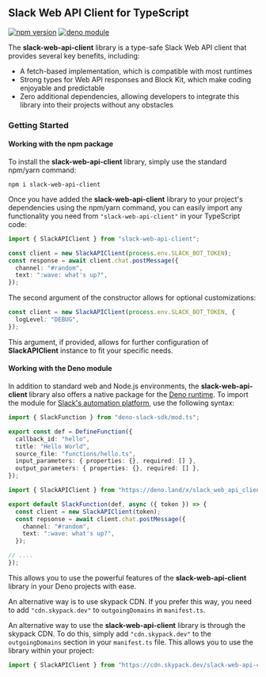 ## Slack Web API Client for TypeScript

[![npm version](https://badge.fury.io/js/slack-web-api-client.svg)](https://badge.fury.io/js/slack-web-api-client) 
[![deno module](https://shield.deno.dev/x/slack_web_api_client)](https://deno.land/x/slack_web_api_client)

The **slack-web-api-client** library is a type-safe Slack Web API client that provides several key benefits, including:
* A fetch-based implementation, which is compatible with most runtimes
* Strong types for Web API responses and Block Kit, which make coding enjoyable and predictable
* Zero additional dependencies, allowing developers to integrate this library into their projects without any obstacles

### Getting Started

#### Working with the npm package

To install the **slack-web-api-client** library, simply use the standard npm/yarn command:
```
npm i slack-web-api-client
```

Once you have added the **slack-web-api-client** library to your project's dependencies using the npm/yarn command, you can easily import any functionality you need from `"slack-web-api-client"` in your TypeScript code:

```typescript
import { SlackAPIClient } from "slack-web-api-client";

const client = new SlackAPIClient(process.env.SLACK_BOT_TOKEN);
const response = await client.chat.postMessage({
  channel: "#random",
  text: ":wave: what's up?",
});
```

The second argument of the constructor allows for optional customizations:

```typescript
const client = new SlackAPIClient(process.env.SLACK_BOT_TOKEN, {
  logLevel: "DEBUG",
});
```

This argument, if provided, allows for further configuration of **SlackAPIClient** instance to fit your specific needs.

#### Working with the Deno module

In addition to standard web and Node.js environments, the **slack-web-api-client** library also offers a native package for the [Deno runtime](https://deno.com/). To import the module for [Slack's automation platform](https://api.slack.com/automation), use the following syntax:

```typescript
import { SlackFunction } from "deno-slack-sdk/mod.ts";

export const def = DefineFunction({
  callback_id: "hello",
  title: "Hello World",
  source_file: "functions/hello.ts",
  input_parameters: { properties: {}, required: [] },
  output_parameters: { properties: {}, required: [] },
});

import { SlackAPIClient } from "https://deno.land/x/slack_web_api_client@0.2.7/mod.ts";

export default SlackFunction(def, async ({ token }) => {
  const client = new SlackAPIClient(token);
  const repsonse = await client.chat.postMessage({
    channel: "#random",
    text: ":wave: what's up?",
  });

// ....
});
```

This allows you to use the powerful features of the **slack-web-api-client** library in your Deno projects with ease.

An alternative way is to use skypack CDN. If you prefer this way, you need to add `"cdn.skypack.dev"` to `outgoingDomains` in `manifest.ts`.

An alternative way to use the **slack-web-api-client** library is through the skypack CDN. To do this, simply add `"cdn.skypack.dev"` to the `outgoingDomains` section in your `manifest.ts` file. This allows you to use the library within your project:

```typescript
import { SlackAPIClient } from "https://cdn.skypack.dev/slack-web-api-client?dts";
```
